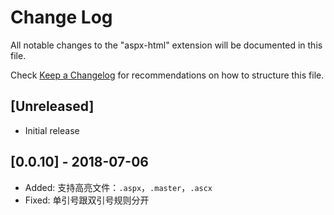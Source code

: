 # Change Log

All notable changes to the "aspx-html" extension will be documented in this file.

Check [Keep a Changelog](http://keepachangelog.com/) for recommendations on how to structure this file.

## [Unreleased]

- Initial release

## [0.0.10] - 2018-07-06

- Added: 支持高亮文件：`.aspx`，`.master`，`.ascx`
- Fixed: 单引号跟双引号规则分开
